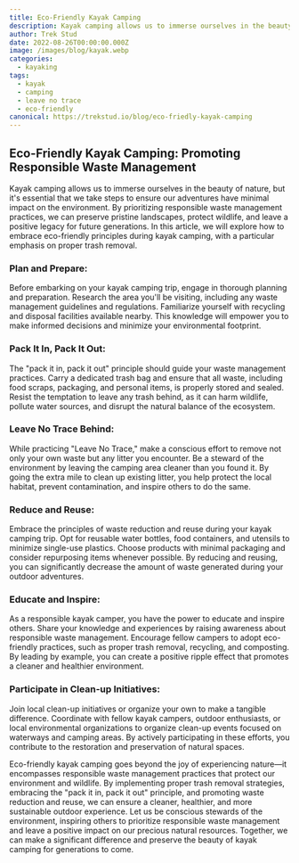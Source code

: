 ```yaml
---
title: Eco-Friendly Kayak Camping
description: Kayak camping allows us to immerse ourselves in the beauty of nature, but it's essential that we take steps to ensure our adventures have minimal impact on the environment.
author: Trek Stud
date: 2022-08-26T00:00:00.000Z
image: /images/blog/kayak.webp
categories:
  - kayaking
tags:
  - kayak
  - camping
  - leave no trace
  - eco-friendly
canonical: https://trekstud.io/blog/eco-friedly-kayak-camping
---  
```


##  Eco-Friendly Kayak Camping: Promoting Responsible Waste Management

Kayak camping allows us to immerse ourselves in the beauty of nature, but it's essential that we take steps to ensure our adventures have minimal impact on the environment. By prioritizing responsible waste management practices, we can preserve pristine landscapes, protect wildlife, and leave a positive legacy for future generations. In this article, we will explore how to embrace eco-friendly principles during kayak camping, with a particular emphasis on proper trash removal.

### Plan and Prepare:
Before embarking on your kayak camping trip, engage in thorough planning and preparation. Research the area you'll be visiting, including any waste management guidelines and regulations. Familiarize yourself with recycling and disposal facilities available nearby. This knowledge will empower you to make informed decisions and minimize your environmental footprint.

### Pack It In, Pack It Out:
The "pack it in, pack it out" principle should guide your waste management practices. Carry a dedicated trash bag and ensure that all waste, including food scraps, packaging, and personal items, is properly stored and sealed. Resist the temptation to leave any trash behind, as it can harm wildlife, pollute water sources, and disrupt the natural balance of the ecosystem.

### Leave No Trace Behind:
While practicing "Leave No Trace," make a conscious effort to remove not only your own waste but any litter you encounter. Be a steward of the environment by leaving the camping area cleaner than you found it. By going the extra mile to clean up existing litter, you help protect the local habitat, prevent contamination, and inspire others to do the same.

### Reduce and Reuse:
Embrace the principles of waste reduction and reuse during your kayak camping trip. Opt for reusable water bottles, food containers, and utensils to minimize single-use plastics. Choose products with minimal packaging and consider repurposing items whenever possible. By reducing and reusing, you can significantly decrease the amount of waste generated during your outdoor adventures.

### Educate and Inspire:
As a responsible kayak camper, you have the power to educate and inspire others. Share your knowledge and experiences by raising awareness about responsible waste management. Encourage fellow campers to adopt eco-friendly practices, such as proper trash removal, recycling, and composting. By leading by example, you can create a positive ripple effect that promotes a cleaner and healthier environment.

### Participate in Clean-up Initiatives:
Join local clean-up initiatives or organize your own to make a tangible difference. Coordinate with fellow kayak campers, outdoor enthusiasts, or local environmental organizations to organize clean-up events focused on waterways and camping areas. By actively participating in these efforts, you contribute to the restoration and preservation of natural spaces.

Eco-friendly kayak camping goes beyond the joy of experiencing nature—it encompasses responsible waste management practices that protect our environment and wildlife. By implementing proper trash removal strategies, embracing the "pack it in, pack it out" principle, and promoting waste reduction and reuse, we can ensure a cleaner, healthier, and more sustainable outdoor experience. Let us be conscious stewards of the environment, inspiring others to prioritize responsible waste management and leave a positive impact on our precious natural resources. Together, we can make a significant difference and preserve the beauty of kayak camping for generations to come.
